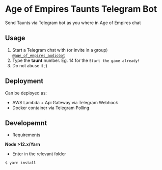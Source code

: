 # Age of Empires Taunts Telegram Bot
Send Taunts via Telegram bot as you where in Age of Empires chat


## Usage

1. Start a Telegram chat with (or invite in a group) [`@age_of_empires_audiobot`](t.me/age_of_empires_audiobot)
2. Type the **taunt** number. Eg. 14 for the `Start the game already!`
3. Do not abuse it ;) 


## Deployment

Can be deployed as:

* AWS Lambda + Api Gateway via Telegram Webhook
* Docker container via Telegram Polling

## Developemnt

* Requirements

**Node >12.x/Yarn**

* Enter in the relevant folder
```sh
$ yarn install
```


